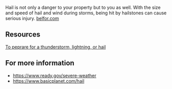 
Hail is not only a danger to your property but to you as well. With the size and speed of hail and wind during storms, being hit by hailstones can cause serious injury. [belfor.com](https://www.belfor.com/en/us/storm/hail-wind-preparedness)

## Resources

[To peprare for a thunderstorm, lightning, or hail](https://www.ready.gov/sites/default/files/2020-03/thunderstorm-information-sheet.pdf)


## For more information 

* https://www.ready.gov/severe-weather
* https://www.basicplanet.com/hail
